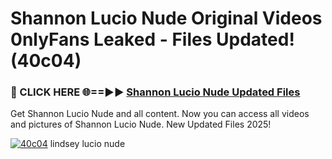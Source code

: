 # Shannon Lucio Nude Original Videos 0nlyFans Leaked - Files Updated! (40c04)

<h3>🔴 CLICK HERE 🌐==►► <a href="https://tinyurl.com/4mcuefdz" rel="nofollow">Shannon Lucio Nude Updated Files</a></h3>

Get Shannon Lucio Nude and all content. Now you can access all videos and pictures of Shannon Lucio Nude. New Updated Files 2025!

[![40c04](https://i.imgur.com/StAQSOY.gif)](https://tinyurl.com/4mcuefdz)
lindsey lucio nude